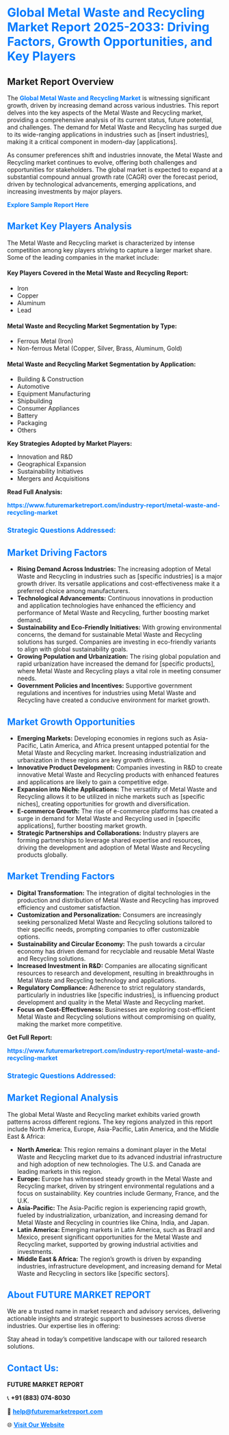 <h1 style="color: #007BFF;">Global Metal Waste and Recycling Market Report 2025-2033: Driving Factors, Growth Opportunities, and Key Players</h1>

<section id="overview">
<h2>Market Report Overview</h2>
<p>The <a href="https://www.futuremarketreport.com/industry-report/metal-waste-and-recycling-market" style="color: #007BFF; text-decoration: none;"><strong>Global Metal Waste and Recycling Market</strong></a> is witnessing significant growth, driven by increasing demand across various industries. This report delves into the key aspects of the Metal Waste and Recycling market, providing a comprehensive analysis of its current status, future potential, and challenges. The demand for Metal Waste and Recycling has surged due to its wide-ranging applications in industries such as [insert industries], making it a critical component in modern-day [applications].</p>
<p>As consumer preferences shift and industries innovate, the Metal Waste and Recycling market continues to evolve, offering both challenges and opportunities for stakeholders. The global market is expected to expand at a substantial compound annual growth rate (CAGR) over the forecast period, driven by technological advancements, emerging applications, and increasing investments by major players.</p>
</section>

<section id="overview">
<p><a href="https://www.futuremarketreport.com/request-sample/reportId=26565" style="color: #007BFF; text-decoration: none;"><strong>Explore Sample Report Here</strong></a></p>
</section>

<section id="key-players">
<h2 style="color: #007BFF;">Market Key Players Analysis</h2>
<p>The Metal Waste and Recycling market is characterized by intense competition among key players striving to capture a larger market share. Some of the leading companies in the market include:</p>
<h4>Key Players Covered in the Metal Waste and Recycling Report:</h4>
<ul><li>Iron</li><li>Copper</li><li>Aluminum</li><li>Lead</li></ul>
<h4>Metal Waste and Recycling Market Segmentation by Type:</h4>
<ul><li>Ferrous Metal (Iron)</li><li>Non-ferrous Metal (Copper, Silver, Brass, Aluminum, Gold)</li></ul>

<h4>Metal Waste and Recycling Market Segmentation by Application:</h4>
<ul><li>Building &amp; Construction</li><li>Automotive</li><li>Equipment Manufacturing</li><li>Shipbuilding</li><li>Consumer Appliances</li><li>Battery</li><li>Packaging</li><li>Others</li></ul>
<p><strong>Key Strategies Adopted by Market Players:</strong></p>
<ul>
<li>Innovation and R&D</li>
<li>Geographical Expansion</li>
<li>Sustainability Initiatives</li>
<li>Mergers and Acquisitions</li>
</ul>
</section>

<section>
<p><strong>Read Full Analysis: </strong></p><a href="https://www.futuremarketreport.com/industry-report/metal-waste-and-recycling-market" style="color: #007BFF; text-decoration: none;"><strong>https://www.futuremarketreport.com/industry-report/metal-waste-and-recycling-market</strong></a>
<h3 style="color: #007BFF;">Strategic Questions Addressed:</h3>
</section>

<section id="driving-factors">
<h2 style="color: #007BFF;">Market Driving Factors</h2>
<ul>
<li><strong>Rising Demand Across Industries:</strong> The increasing adoption of Metal Waste and Recycling in industries such as [specific industries] is a major growth driver. Its versatile applications and cost-effectiveness make it a preferred choice among manufacturers.</li>
<li><strong>Technological Advancements:</strong> Continuous innovations in production and application technologies have enhanced the efficiency and performance of Metal Waste and Recycling, further boosting market demand.</li>
<li><strong>Sustainability and Eco-Friendly Initiatives:</strong> With growing environmental concerns, the demand for sustainable Metal Waste and Recycling solutions has surged. Companies are investing in eco-friendly variants to align with global sustainability goals.</li>
<li><strong>Growing Population and Urbanization:</strong> The rising global population and rapid urbanization have increased the demand for [specific products], where Metal Waste and Recycling plays a vital role in meeting consumer needs.</li>
<li><strong>Government Policies and Incentives:</strong> Supportive government regulations and incentives for industries using Metal Waste and Recycling have created a conducive environment for market growth.</li>
</ul>
</section>

<section id="growth-opportunities">
<h2 style="color: #007BFF;">Market Growth Opportunities</h2>
<ul>
<li><strong>Emerging Markets:</strong> Developing economies in regions such as Asia-Pacific, Latin America, and Africa present untapped potential for the Metal Waste and Recycling market. Increasing industrialization and urbanization in these regions are key growth drivers.</li>
<li><strong>Innovative Product Development:</strong> Companies investing in R&D to create innovative Metal Waste and Recycling products with enhanced features and applications are likely to gain a competitive edge.</li>
<li><strong>Expansion into Niche Applications:</strong> The versatility of Metal Waste and Recycling allows it to be utilized in niche markets such as [specific niches], creating opportunities for growth and diversification.</li>
<li><strong>E-commerce Growth:</strong> The rise of e-commerce platforms has created a surge in demand for Metal Waste and Recycling used in [specific applications], further boosting market growth.</li>
<li><strong>Strategic Partnerships and Collaborations:</strong> Industry players are forming partnerships to leverage shared expertise and resources, driving the development and adoption of Metal Waste and Recycling products globally.</li>
</ul>
</section>

<section id="trending-factors">
<h2 style="color: #007BFF;">Market Trending Factors</h2>
<ul>
<li><strong>Digital Transformation:</strong> The integration of digital technologies in the production and distribution of Metal Waste and Recycling has improved efficiency and customer satisfaction.</li>
<li><strong>Customization and Personalization:</strong> Consumers are increasingly seeking personalized Metal Waste and Recycling solutions tailored to their specific needs, prompting companies to offer customizable options.</li>
<li><strong>Sustainability and Circular Economy:</strong> The push towards a circular economy has driven demand for recyclable and reusable Metal Waste and Recycling solutions.</li>
<li><strong>Increased Investment in R&D:</strong> Companies are allocating significant resources to research and development, resulting in breakthroughs in Metal Waste and Recycling technology and applications.</li>
<li><strong>Regulatory Compliance:</strong> Adherence to strict regulatory standards, particularly in industries like [specific industries], is influencing product development and quality in the Metal Waste and Recycling market.</li>
<li><strong>Focus on Cost-Effectiveness:</strong> Businesses are exploring cost-efficient Metal Waste and Recycling solutions without compromising on quality, making the market more competitive.</li>
</ul>
</section>

<section>
<p><strong>Get Full Report: </strong></p><a href="https://www.futuremarketreport.com/industry-report/metal-waste-and-recycling-market" style="color: #007BFF; text-decoration: none;"><strong>https://www.futuremarketreport.com/industry-report/metal-waste-and-recycling-market</strong></a>
<h3 style="color: #007BFF;">Strategic Questions Addressed:</h3>
</section>


<section id="regional-analysis">
<h2 style="color: #007BFF;">Market Regional Analysis</h2>
<p>The global Metal Waste and Recycling market exhibits varied growth patterns across different regions. The key regions analyzed in this report include North America, Europe, Asia-Pacific, Latin America, and the Middle East & Africa:</p>
<ul>
<li><strong>North America:</strong> This region remains a dominant player in the Metal Waste and Recycling market due to its advanced industrial infrastructure and high adoption of new technologies. The U.S. and Canada are leading markets in this region.</li>
<li><strong>Europe:</strong> Europe has witnessed steady growth in the Metal Waste and Recycling market, driven by stringent environmental regulations and a focus on sustainability. Key countries include Germany, France, and the U.K.</li>
<li><strong>Asia-Pacific:</strong> The Asia-Pacific region is experiencing rapid growth, fueled by industrialization, urbanization, and increasing demand for Metal Waste and Recycling in countries like China, India, and Japan.</li>
<li><strong>Latin America:</strong> Emerging markets in Latin America, such as Brazil and Mexico, present significant opportunities for the Metal Waste and Recycling market, supported by growing industrial activities and investments.</li>
<li><strong>Middle East & Africa:</strong> The region’s growth is driven by expanding industries, infrastructure development, and increasing demand for Metal Waste and Recycling in sectors like [specific sectors].</li>
</ul>
</section>

<footer>
<h2 style="color: #007BFF;">About FUTURE MARKET REPORT</h2>
<p>We are a trusted name in market research and advisory services, delivering actionable insights and strategic support to businesses across diverse industries. Our expertise lies in offering:</p>

<p>Stay ahead in today’s competitive landscape with our tailored research solutions.</p>

<h2 style="color: #007BFF;">Contact Us:</h2>
<p><strong>FUTURE MARKET REPORT</strong></p>
<p>📞 <strong>+91 (883) 074-8030</strong></p>
<p>📧 <strong><a href="mailto:help@futuremarketreport.com" style="color: #007BFF;">help@futuremarketreport.com</a></strong></p>
<p>🌐 <strong><a href="https://www.futuremarketreport.com/" style="color: #007BFF;">Visit Our Website</a></strong></p>
</footer>